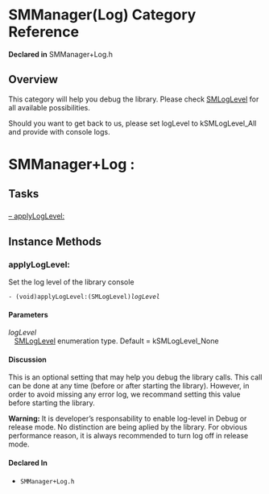 # SMManager(Log) Category Reference

**Declared in** SMManager+Log.h  

## Overview

This category will help you debug the library.
Please check <a href="../Constants/SMLogLevel.md">SMLogLevel</a> for all available possibilities.

Should you want to get back to us, please set logLevel to kSMLogLevel_All and provide with console logs.

<h1>SMManager+Log :</h1>

## Tasks

### 

[&ndash;&nbsp;applyLogLevel:](#//api/name/applyLogLevel:)  

<a title="Instance Methods" name="instance_methods"></a>
## Instance Methods

<a name="//api/name/applyLogLevel:" title="applyLogLevel:"></a>
### applyLogLevel:

Set the log level of the library console

<code>- (void)applyLogLevel:(SMLogLevel)*logLevel*</code>

#### Parameters

*logLevel*  
&nbsp;&nbsp;&nbsp;<a href="../Constants/SMLogLevel.md">SMLogLevel</a> enumeration type. Default = kSMLogLevel_None  

#### Discussion
This is an optional setting that may help you debug the library calls.
This call can be done at any time (before or after starting the library).
However, in order to avoid missing any error log, we recommand setting this value before starting the library.

<strong>Warning:</strong> It is developer&rsquo;s responsability to enable log-level in Debug or release mode.
No distinction are being aplied by the library.
For obvious performance reason, it is always recommended to turn log off in release mode.

#### Declared In
* `SMManager+Log.h`

